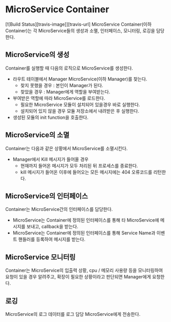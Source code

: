 MicroService Container
============
[![Build Status][travis-image]][travis-url]
MicroService Container(이하 Container)는 각 MicroService들의 생성과 소멸, 인터페이스, 모니터링, 로깅을 담당한다.

MicroService의 생성
-----
Container를 실행할 때 다음의 로직으로 MicroService를 생성한다.

* 라우트 테이블에서 Manager MicroService(이하 Manager)를 찾는다.
  - 찾지 못했을 경우 : 본인이 Manager가 된다.
  - 찾았을 경우 : Manager에게 역할을 부여받는다.
* 부여받은 역할에 따라 MicroService를 로드한다.
  - 필요한 MicroService 모듈이 설치되어 있을경우 바로 실행한다.
  - 설치되어 있지 않을 경우 모듈 저장소에서 내려받은 후 실행한다.
* 생성된 모듈의 init function을 호출한다.

MicroService의 소멸
-----

Container는 다음과 같은 상황에서 MicroService를 소멸시킨다.
* Manager에서 Kill 메시지가 들어올 경우
  - 현재까지 들어온 메시지가 모두 처리된 뒤 프로세스를 종료한다.
  - kill 메시지가 들어온 이후에 들어오는 모든 메시지에는 404 오류코드를 리턴한다.

MicroService의 인터페이스
-----

Container는 MicroService간의 인터페이스를 담당한다.
* MicroService는 Container에 정의된 인터페이스를 통해 타 MicroService에 메시지를 보내고, callback을 받는다. 
* MicroService는 Container에 정의된 인터페이스를 통해 Service Name과 이벤트 핸들러를 등록하여 메시지를 받는다.

MicroService 모니터링 
-----

Container는 MicroService의 입출력 상황, cpu / 메모리 사용량 등을 모니터링하여 요청이 있을 경우 알려주고, 확장이 필요한 상황이라고 판단되면 Manager에게 요청한다.

로깅 
-----

MicroService의 로그 데이터를 로그 담당 MicroService에게 전송한다.
